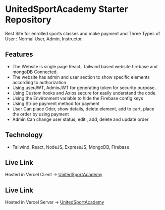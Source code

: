 # UnitedSportAcademy Starter Repository

Best Site for enrolled sports classes and make payment and Three Types of User : Normal User, Admin, Instructor.

## Features
* The Website is single page React, Tailwind based website firebase and mongoDB Connected.
* The website has admin and user section to show specific elements according to authorization
* Using userJWT, AdminJWT for generating token for security purpose. 
* Using Custom hooks and Axios secure for easily understand the code. 
* Using the Environment variable to hide the Firebase config keys
* Using Stripe payment method for payment
* User Can place Oder, show details, delete element, add to cart, place the order by using payment
* Admin Can change user status, edit , add, delete and update order

## Technology
* Tailwind, React, NodeJS, ExpressJS, MongoDB, Firebase

## Live Link
Hosted in Vercel Client -> [UnitedSportAcademy](https://united-sports-academy-45cf9.web.app)
## Live Link
Hosted in Vercel Server -> [UnitedSportAcademy](https://assignment12-united-sports-academy-server-sahrial-alam34.vercel.app/)